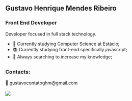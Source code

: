 ## Gustavo Henrique Mendes Ribeiro
### Front End Developer 
  Developer focused in full stack technology. <br>

- 📖 Currently studying Computer Science at Estácio; <br>
- 📚 Currently studying front-end specifically javascript; <br>
- 🔭 Always searching to increase my knowledge; <br>  
##
### Contacts:<br>
  📧 gustavocontatoghm@gmail.com <br>
<br>
[<img src="https://img.shields.io/badge/linkedin-%230077B5.svg?&style=for-the-badge&logo=linkedin&logoColor=white" />](https://www.linkedin.com/in/gustavohmendesr/)




